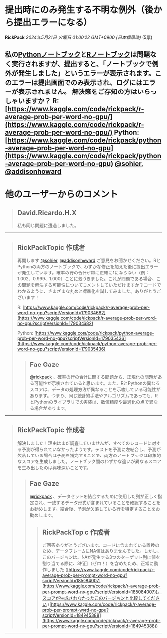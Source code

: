 # 提出時にのみ発生する不明な例外（後から提出エラーになる）
**RickPack** *2024年5月21日 火曜日 01:00:22 GMT+0900 (日本標準時)* (5票)

私の[Pythonノートブック](https://www.kaggle.com/code/rickpack/python-average-prob-per-word-no-gpu)と[Rノートブック](https://www.kaggle.com/code/rickpack/r-average-prob-per-word-no-gpu)は問題なく実行されますが、提出すると、「ノートブックで例外が発生しました」というエラーが表示されます。このエラーは提出画面でのみ表示され、ログにはエラーが表示されません。
解決策をご存知の方はいらっしゃいますか？
R:             [https://www.kaggle.com/code/rickpack/r-average-prob-per-word-no-gpu/](https://www.kaggle.com/code/rickpack/r-average-prob-per-word-no-gpu/)
Python:   [https://www.kaggle.com/code/rickpack/python-average-prob-per-word-no-gpu](https://www.kaggle.com/code/rickpack/python-average-prob-per-word-no-gpu)
[@sohier](https://www.kaggle.com/sohier), [@addisonhoward](https://www.kaggle.com/addisonhoward) 
---
 # 他のユーザーからのコメント
> ## David.Ricardo.H.X
> 
> 私も同じ問題に遭遇しました。
> 
> 
> 
---
> ## RickPackTopic 作成者
> 
> 再開します [@sohier](https://www.kaggle.com/sohier), [@addisonhoward](https://www.kaggle.com/addisonhoward) ご意見をお聞かせください。RとPythonの両方のノートブックで、わずかな修正を加えた後に提出エラーが発生しています。確率の行の合計が常に正確に1にならない（例：1.002、0.999、1.000）ことに気づきました。これが問題である場合、この問題を解決する可能性についてコメントしていただけますか？コードでわかるように、さまざまな丸めと標準化を試してみました。ありがとうございます！
> 
> R:           [https://www.kaggle.com/code/rickpack/r-average-prob-per-word-no-gpu?scriptVersionId=179034682](https://www.kaggle.com/code/rickpack/r-average-prob-per-word-no-gpu?scriptVersionId=179034682)
> 
> Python:  [https://www.kaggle.com/code/rickpack/python-average-prob-per-word-no-gpu?scriptVersionId=179035436](https://www.kaggle.com/code/rickpack/python-average-prob-per-word-no-gpu?scriptVersionId=179035436)
> 
> 
> 
> > ## Fae Gaze
> > 
> > [@rickpack](https://www.kaggle.com/rickpack) 、確率の行の合計に関する問題から、正規化の問題がある可能性が示唆されていると思います。また、RとPythonの異なるスコアは、データの処理方法が異なることを示唆している可能性があります。つまり、同じ統計的手法やアルゴリズムであっても、RとPythonのライブラリでの実装は、数値精度や最適化の点で異なる場合があります。 
> > 
> > 
> > 
---
> ## RickPackTopic 作成者
> 
> 解決しました！理由はまだ調査していませんが、すべてのレコードに対する予測が得られていなかったようです。テストを予測に左結合し、予測が欠落している場合は予測を補完することで、両方のノートブックは印象的なスコアを生成しました。ノートブック間のわずかな違いが異なるスコアを生み出したのは興味深いことです。
> 
> 
> 
> > ## Fae Gaze
> > 
> > [@rickpack](https://www.kaggle.com/rickpack) 、データセットを結合するために使用した列が正しく指定され、一致するデータ形式が含まれていることを確認することをお勧めします。結合後、予測が欠落している行を特定することをお勧めします。
> > 
> > 
> > 
> > > ## RickPackTopic 作成者
> > > 
> > > ご回答ありがとうございます。コードに含まれている置換のため、データフレームにNA値はありませんでした。しかし、このバージョンは、NAが発生する3つのターゲット列に値を割り当てる際に、3桁目（ゼロ！）を含めたため、正常に動作しました ([https://www.kaggle.com/code/rickpack/r-average-prob-per-prompt-word-no-gpu?scriptVersionId=185084007](https://www.kaggle.com/code/rickpack/r-average-prob-per-prompt-word-no-gpu?scriptVersionId=185084007))。スコアが生成されなかったこのバージョンと比較してください ([https://www.kaggle.com/code/rickpack/r-average-prob-per-prompt-word-no-gpu?scriptVersionId=184945388](https://www.kaggle.com/code/rickpack/r-average-prob-per-prompt-word-no-gpu?scriptVersionId=184945388))
> > > 
> > > 
> > > 
---

